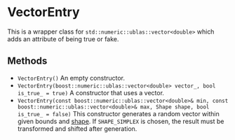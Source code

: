 # VectorEntry

This is a wrapper class for ```std::numeric::ublas::vector<double>``` which adds an attribute of being true or fake.

## Methods

* ```VectorEntry()``` An empty constructor.
* ```VectorEntry(boost::numeric::ublas::vector<double> vector_, bool is_true_ = true)``` A constructor that uses a vector.
* ```VectorEntry(const boost::numeric::ublas::vector<double>& min, const boost::numeric::ublas::vector<double>& max, Shape shape, bool is_true_ = false)``` This constructor generates a random vector within given bounds and [shape](shape.md). If ```SHAPE_SIMPLEX``` is chosen, the result must be transformed and shifted after generation.

